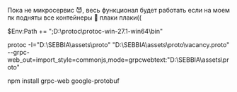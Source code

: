 Пока не микросервис 😈, весь функционал будет работать если на моем пк подняты все контейнеры 👿 плаки плаки((

$Env:Path += ";D:\protoc\protoc-win-27.1-win64\bin"   

protoc -I="D:\SEBBIA\assets\proto" "D:\SEBBIA\assets\proto\vacancy.proto" --grpc-web_out=import_style=commonjs,mode=grpcwebtext:"D:\SEBBIA\assets\proto"

npm install grpc-web google-protobuf

